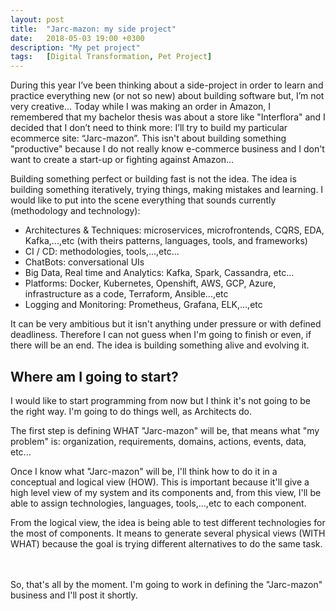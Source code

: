 ```yaml
---
layout: post
title:  "Jarc-mazon: my side project"
date:   2018-05-03 19:00 +0300
description: "My pet project"
tags:   [Digital Transformation, Pet Project]
---
```


During this year I’ve been thinking about a side-project in order to learn and practice everything new (or not so new) about building software but, I’m not very creative...
Today while I was making an order in Amazon, I remembered that my bachelor thesis was about a store like "Interflora" and I decided that I don’t need to think more: I’ll try to build
my particular ecommerce site: “Jarc-mazon”. This isn't about building something "productive" because I do not really know e-commerce business and I don't want to create a
start-up or fighting against Amazon...

Building something perfect or building fast is not the idea. The idea is building something iteratively, trying things, making mistakes and learning.
I would like to put into the scene everything that sounds currently (methodology and technology):

- Architectures & Techniques: microservices, microfrontends, CQRS, EDA, Kafka,...,etc (with theirs patterns, languages, tools, and frameworks)
- CI / CD: methodologies, tools,...,etc...
- ChatBots: conversational UIs
- Big Data, Real time and Analytics: Kafka, Spark, Cassandra, etc...
- Platforms: Docker, Kubernetes, Openshift, AWS, GCP, Azure, infrastructure as a code, Terraform, Ansible...,etc
- Logging and Monitoring: Prometheus, Grafana, ELK,...,etc

It can be very ambitious but it isn't anything under pressure or with defined deadliness. Therefore I can not guess when I'm going to finish or even, if there will be an end.
The idea is building something alive and evolving it.


## Where am I going to start?

I would like to start programming from now but I think it's not going to be the right way. I'm going to do things well, as Architects do.

The first step is defining WHAT "Jarc-mazon" will be, that means what "my problem" is: organization, requirements, domains, actions, events, data, etc...

Once I know what "Jarc-mazon" will be, I'll think how to do it in a conceptual and logical view (HOW). This is important because it'll give a high level view of my system and its components and,
from this view, I'll be able to assign technologies, languages, tools,...,etc to each component.

From the logical view, the idea is being able to test different technologies for the most of components. It means to generate several physical views (WITH WHAT) because the goal is trying
different alternatives to do the same task.


<br/>
<br/>
So, that's all by the moment. I'm going to work in defining the "Jarc-mazon" business and I'll post it shortly.

